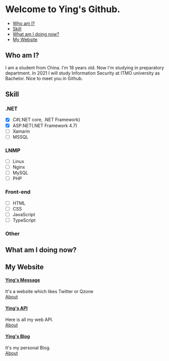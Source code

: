 # Welcome to Ying's Github.
- [Who am I?](#who-am-i)  
- [Skill](#skill)  
- [What am I doing now?](#what-am-i-doing-now)  
- [My Website](#my-website)  

## Who am I?
I am a student from China. I'm 18 years old. Now I'm studying in preparatory department. In 2021 I will study Information Security at ITMO university as Bachelor. Nice to meet you in Github.

## Skill

### .NET
- [x] C#(.NET core, .NET Framework)  
- [x] ASP.NET(.NET Framework 4.7)  
- [ ] Xamarin  
- [ ] MSSQL  

### LNMP
- [ ] Linux  
- [ ] Nginx  
- [ ] MySQL  
- [ ] PHP  

### Front-end
- [ ] HTML  
- [ ] CSS  
- [ ] JavaScript  
- [ ] TypeScript  

### Other

## What am I doing now?

## My Website

#### [Ying's Message](https://www.ranying.xyz)  
It's a website which likes Twitter or Qzone  
[About]()  

#### [Ying's API](https://apis.ranying.xyz)  
Here is all my web API.  
[About]()  

#### [Ying's Blog](https://blog.ranying.xyz)  
It's my personal Blog.  
[About]()  

